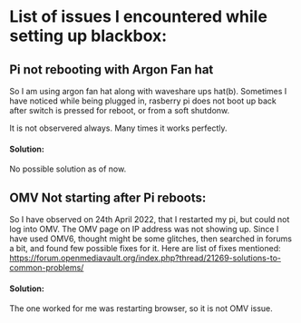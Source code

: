 # List of issues I encountered while setting up blackbox:

## Pi not rebooting with Argon Fan hat

So I am using argon fan hat along with waveshare ups hat(b). Sometimes I have noticed while being plugged in, rasberry pi does not boot up back after switch is pressed for reboot, or from a soft shutdonw.

It is not observered always. Many times it works perfectly.

#### Solution: 

No possible solution as of now.

## OMV Not starting after Pi reboots:

So I have observed on 24th April 2022, that I restarted my pi, but could not log into OMV. The OMV page on IP address was not showing up. Since I have used OMV6, thought might be some glitches, then searched in forums a bit, and found few possible fixes for it. Here are list of fixes mentioned: https://forum.openmediavault.org/index.php?thread/21269-solutions-to-common-problems/

#### Solution: 

The one worked for me was restarting browser, so it is not OMV issue.
